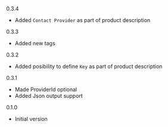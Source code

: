 0.3.4
* Added `Contact Provider` as part of product description

0.3.3
* Added new tags

0.3.2
* Added posibility to define `Key` as part of product description

0.3.1
* Made ProviderId optional
* Added Json output support

0.1.0
* Initial version
